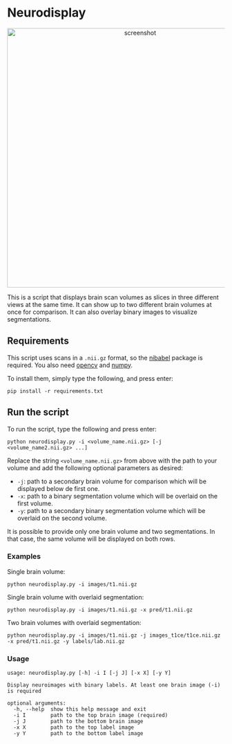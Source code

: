 # Neurodisplay

<p align="center"><img src="https://user-images.githubusercontent.com/22031856/76228050-8058cc00-6220-11ea-917a-65e2ff19e194.png" alt="screenshot" width="600"></p>

This is a script that displays brain scan volumes as slices in three different views at the same time. It can show up to two different brain volumes at once for comparison.
It can also overlay binary images to visualize segmentations.

## Requirements

This script uses scans in a `.nii.gz` format, so the [nibabel](https://nipy.org/nibabel/) package is required. You also need [opencv](https://pypi.org/project/opencv-python/) and [numpy](https://numpy.org/).

To install them, simply type the following, and press enter:

```shell
pip install -r requirements.txt
```

## Run the script

To run the script, type the following and press enter:
```shell
python neurodisplay.py -i <volume_name.nii.gz> [-j <volume_name2.nii.gz> ...]
```
Replace the string `<volume_name.nii.gz>` from above with the path to your volume and add the following optional parameters as desired:
- `-j`: path to a secondary brain volume for comparison which will be displayed below de first one.
- `-x`: path to a binary segmentation volume which will be overlaid on the first volume.
- `-y`: path to a secondary binary segmentation volume which will be overlaid on the second volume.

It is possible to provide only one brain volume and two segmentations. In that case, the same volume will be displayed on both rows.

### Examples

Single brain volume:
```shell
python neurodisplay.py -i images/t1.nii.gz
```
Single brain volume with overlaid segmentation:
```shell
python neurodisplay.py -i images/t1.nii.gz -x pred/t1.nii.gz
```
Two brain volumes with overlaid segmentation:
```shell
python neurodisplay.py -i images/t1.nii.gz -j images_t1ce/t1ce.nii.gz -x pred/t1.nii.gz -y labels/lab.nii.gz
```

### Usage

```
usage: neurodisplay.py [-h] -i I [-j J] [-x X] [-y Y]

Display neuroimages with binary labels. At least one brain image (-i) is required

optional arguments:
  -h, --help  show this help message and exit
  -i I        path to the top brain image (required)
  -j J        path to the bottom brain image
  -x X        path to the top label image
  -y Y        path to the bottom label image
```
